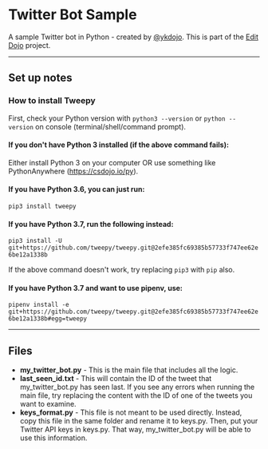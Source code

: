 # Twitter Bot Sample
A sample Twitter bot in Python - created by [@ykdojo](https://github.com/ykdojo). This is part of the [Edit Dojo](https://github.com/ykdojo/editdojo) project.

---

## Set up notes

### How to install Tweepy

First, check your Python version with ``python3 --version`` or ``python --version`` on console (terminal/shell/command prompt).

#### If you don't have Python 3 installed (if the above command fails):

Either install Python 3 on your computer OR use something like PythonAnywhere (https://csdojo.io/py).

#### If you have Python 3.6, you can just run:

``pip3 install tweepy``

#### If you have Python 3.7, run the following instead:

``pip3 install -U git+https://github.com/tweepy/tweepy.git@2efe385fc69385b57733f747ee62e6be12a1338b``

If the above command doesn't work, try replacing ``pip3`` with ``pip`` also.

#### If you have Python 3.7 and want to use pipenv, use:

``pipenv install -e git+https://github.com/tweepy/tweepy.git@2efe385fc69385b57733f747ee62e6be12a1338b#egg=tweepy``

---

## Files
- **my_twitter_bot.py** - This is the main file that includes all the logic.
- **last_seen_id.txt** - This will contain the ID of the tweet that my_twitter_bot.py has seen last. If you see any errors when running the main file, try replacing the content with the ID of one of the tweets you want to examine.
- **keys_format.py** - This file is not meant to be used directly. Instead, copy this file in the same folder and rename it to keys.py. Then, put your Twitter API keys in keys.py. That way, my_twitter_bot.py will be able to use this information.
